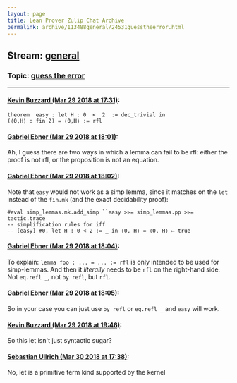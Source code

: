 ```yaml
---
layout: page
title: Lean Prover Zulip Chat Archive 
permalink: archive/113488general/24531guesstheerror.html
---
```


## Stream: [general](index.html)
### Topic: [guess the error](24531guesstheerror.html)

---

#### [Kevin Buzzard (Mar 29 2018 at 17:31)](https://leanprover.zulipchat.com/#narrow/stream/113488-general/topic/guess%20the%20error/near/124371146):
```
theorem  easy : let H : 0  <  2  := dec_trivial in
(⟨0,H⟩ : fin 2) = ⟨0,H⟩ := rfl
```

#### [Gabriel Ebner (Mar 29 2018 at 18:01)](https://leanprover.zulipchat.com/#narrow/stream/113488-general/topic/guess%20the%20error/near/124372404):
Ah, I guess there are two ways in which a lemma can fail to be rfl: either the proof is not rfl, or the proposition is not an equation.

#### [Gabriel Ebner (Mar 29 2018 at 18:02)](https://leanprover.zulipchat.com/#narrow/stream/113488-general/topic/guess%20the%20error/near/124372463):
Note that `easy` would not work as a simp lemma, since it matches on the `let` instead of the `fin.mk` (and the exact decidability proof):
```lean
#eval simp_lemmas.mk.add_simp ``easy >>= simp_lemmas.pp >>= tactic.trace
-- simplification rules for iff
-- [easy] #0, let H : 0 < 2 := _ in ⟨0, H⟩ = ⟨0, H⟩ ↦ true
```

#### [Gabriel Ebner (Mar 29 2018 at 18:04)](https://leanprover.zulipchat.com/#narrow/stream/113488-general/topic/guess%20the%20error/near/124372537):
To explain: `lemma foo : ... = ... := rfl` is only intended to be used for simp-lemmas.  And then it *literally* needs to be `rfl` on the right-hand side.  Not `eq.refl _`, not `by refl`, but `rfl`.

#### [Gabriel Ebner (Mar 29 2018 at 18:05)](https://leanprover.zulipchat.com/#narrow/stream/113488-general/topic/guess%20the%20error/near/124372551):
So in your case you can just use `by refl` or `eq.refl _` and `easy` will work.

#### [Kevin Buzzard (Mar 29 2018 at 19:46)](https://leanprover.zulipchat.com/#narrow/stream/113488-general/topic/guess%20the%20error/near/124376162):
So this let isn't just syntactic sugar?

#### [Sebastian Ullrich (Mar 30 2018 at 17:38)](https://leanprover.zulipchat.com/#narrow/stream/113488-general/topic/guess%20the%20error/near/124417030):
No, let is a primitive term kind supported by the kernel

